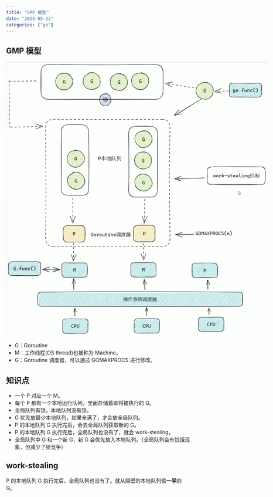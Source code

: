 ```yaml
---
title: "GMP 模型"
date: "2025-05-22"
categories: ["go"]
---
```


## GMP 模型
<img src="../static/gmp.png" style="max-width: 800px;"/>

- G：Goroutine
- M：工作线程(OS thread)也被称为 Machine。
- G：Goroutine 调度器，可以通过 GOMAXPROCS 进行修改。

## 知识点
- 一个 P 对应一个 M。
- 每个 P 都有一个本地运行队列，里面存储着即将被执行的 G。
- 全局队列有锁，本地队列没有锁。
- G 优先放最少本地队列，如果全满了，才会放全局队列。
- P 的本地队列 G 执行完后，会去全局队列获取新的 G。
- P 的本地队列 G 执行完后，全局队列也没有了，就会 work-stealing。
- 全局队列中 G 和一个新 G，新 G 会优先放入本地队列。（全局队列会有饥饿现象，但减少了锁竞争）

## work-stealing

P 的本地队列 G 执行完后，全局队列也没有了。就从隔壁的本地队列偷**一半**的 G。
